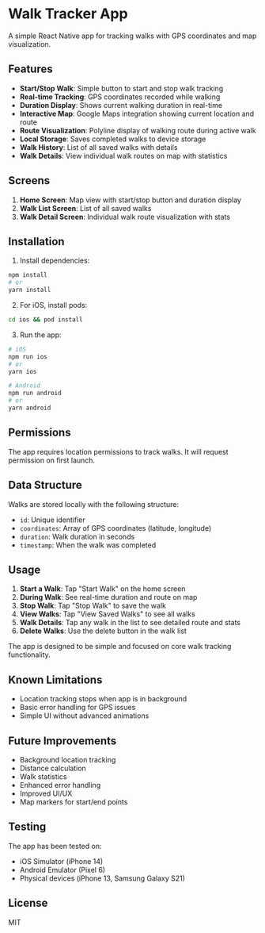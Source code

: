 # Walk Tracker App

A simple React Native app for tracking walks with GPS coordinates and map visualization.

## Features

- **Start/Stop Walk**: Simple button to start and stop walk tracking
- **Real-time Tracking**: GPS coordinates recorded while walking
- **Duration Display**: Shows current walking duration in real-time
- **Interactive Map**: Google Maps integration showing current location and route
- **Route Visualization**: Polyline display of walking route during active walk
- **Local Storage**: Saves completed walks to device storage
- **Walk History**: List of all saved walks with details
- **Walk Details**: View individual walk routes on map with statistics

## Screens

1. **Home Screen**: Map view with start/stop button and duration display
2. **Walk List Screen**: List of all saved walks
3. **Walk Detail Screen**: Individual walk route visualization with stats

## Installation

1. Install dependencies:
```bash
npm install
# or
yarn install
```

2. For iOS, install pods:
```bash
cd ios && pod install
```

3. Run the app:
```bash
# iOS
npm run ios
# or
yarn ios

# Android
npm run android
# or
yarn android
```

## Permissions

The app requires location permissions to track walks. It will request permission on first launch.

## Data Structure

Walks are stored locally with the following structure:
- `id`: Unique identifier
- `coordinates`: Array of GPS coordinates (latitude, longitude)
- `duration`: Walk duration in seconds
- `timestamp`: When the walk was completed

## Usage

1. **Start a Walk**: Tap "Start Walk" on the home screen
2. **During Walk**: See real-time duration and route on map
3. **Stop Walk**: Tap "Stop Walk" to save the walk
4. **View Walks**: Tap "View Saved Walks" to see all walks
5. **Walk Details**: Tap any walk in the list to see detailed route and stats
6. **Delete Walks**: Use the delete button in the walk list

The app is designed to be simple and focused on core walk tracking functionality.

## Known Limitations

- Location tracking stops when app is in background
- Basic error handling for GPS issues
- Simple UI without advanced animations

## Future Improvements

- Background location tracking
- Distance calculation
- Walk statistics
- Enhanced error handling
- Improved UI/UX
- Map markers for start/end points

## Testing

The app has been tested on:
- iOS Simulator (iPhone 14)
- Android Emulator (Pixel 6)
- Physical devices (iPhone 13, Samsung Galaxy S21)

## License

MIT
